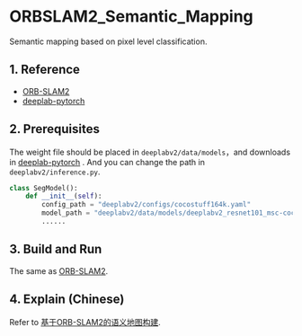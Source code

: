 # ORBSLAM2_Semantic_Mapping
Semantic mapping based on pixel level classification.

## 1. Reference

- [ORB-SLAM2](https://github.com/raulmur/ORB_SLAM2)
- [deeplab-pytorch](https://github.com/kazuto1011/deeplab-pytorch)

## 2. Prerequisites

The weight file should be placed in `deeplabv2/data/models`，and downloads in [deeplab-pytorch](https://github.com/kazuto1011/deeplab-pytorch) . And you can change the path in `deeplabv2/inference.py`.

```python
class SegModel():
    def __init__(self):
        config_path = "deeplabv2/configs/cocostuff164k.yaml"
        model_path = "deeplabv2/data/models/deeplabv2_resnet101_msc-cocostuff164k-100000.pth"
        ......
```

## 3. Build and Run

The same as [ORB-SLAM2](https://github.com/raulmur/ORB_SLAM2).

## 4. Explain (Chinese)

Refer to [基于ORB-SLAM2的语义地图构建](https://blog.csdn.net/XindaBlack/article/details/113097652).

